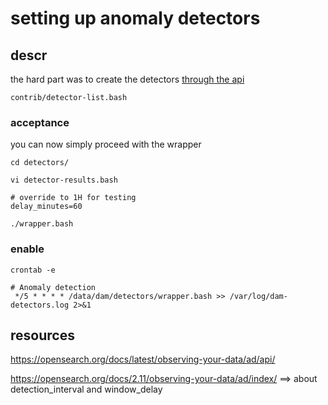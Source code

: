 # setting up anomaly detectors

## descr

the hard part was to create the detectors [through the api](../detectors-prep/README.md)

	contrib/detector-list.bash

### acceptance

you can now simply proceed with the wrapper

    cd detectors/

	vi detector-results.bash

	# override to 1H for testing
	delay_minutes=60

	./wrapper.bash

### enable

```
crontab -e

# Anomaly detection
 */5 * * * * /data/dam/detectors/wrapper.bash >> /var/log/dam-detectors.log 2>&1
```

## resources

https://opensearch.org/docs/latest/observing-your-data/ad/api/

https://opensearch.org/docs/2.11/observing-your-data/ad/index/
==> about detection_interval and window_delay

